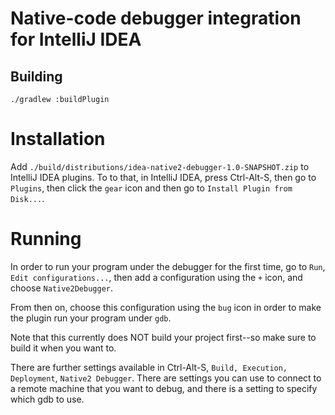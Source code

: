 # Native-code debugger integration for IntelliJ IDEA

## Building

    ./gradlew :buildPlugin

# Installation

Add `./build/distributions/idea-native2-debugger-1.0-SNAPSHOT.zip` to IntelliJ IDEA plugins. To to that, in IntelliJ IDEA, press Ctrl-Alt-S, then go to `Plugins`, then click the `gear` icon and then go to `Install Plugin from Disk...`.

# Running

In order to run your program under the debugger for the first time, go to `Run`, `Edit configurations...`, then add a configuration using the `+` icon, and choose `Native2Debugger`. 

From then on, choose this configuration using the `bug` icon in order to make the plugin run your program under `gdb`.

Note that this currently does NOT build your project first--so make sure to build it when you want to.

There are further settings available in Ctrl-Alt-S, `Build, Execution, Deployment`, `Native2 Debugger`. There are settings you can use to connect to a remote machine that you want to debug, and there is a setting to specify which gdb to use.
